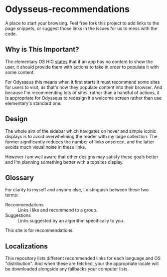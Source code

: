# Odysseus-recommendations
A place to start your browsing. Feel free fork this project to add links to the page snippets, or suggest those links in the issues for us to mess with the code. 

## Why is This Important?
The elementary OS HIG [states](https://elementary.io/docs/human-interface-guidelines#first-launch-experience) that if an app has no content to show the user, it should provide them with actions to take in order to populate it with some content. 

For Odysseus this means when it first starts it must recommend some sites for users to visit, as that's how they populate content into their browser. And because I'm recommending lots of sites, rather than a handful of actions, it is appropriate for Odysseus to redesign it's welcome screen rather than use elementary's standard one. 

## Design
The whole aim of the sidebar which navigates on hover and simple iconic displays is to avoid overwhelming the reader with my large collection. The former significantly reduces the number of links onscreen, and the latter avoids much visual noise in these links. 

However I am well aware that other designs may satisfy these goals better and I'm planning something better with a topsites display.

## Glossary
For clarity to myself and anyone else, I distinguish between these two terms:

<dl>
<dt>Recommendations</dt>
<dd>Links I like and recommend to a group.</dd>
<dt>Suggestions</dt>
<dd>Links suggested by an algorithm specifically to you.</dd>
</dt>

This site is for recommendations. 

## Localizations
This repository lists different recommended links for each language and OS "distribution". And when these are fetched, your the appropriate locale will be downloaded alongside any fallbacks your computer lists.
